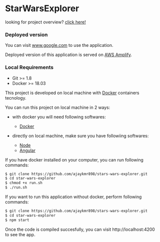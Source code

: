 # StarWarsExplorer

looking for project overview? [click here!](https://github.com/akshay71297/star-wars-explorer/blob/master/explain.md)

### Deployed version
You can visit www.google.com to use the application.

Deployed version of this application is served on [AWS Amplify](https://aws.amazon.com/it/amplify/).

### Local Requirements
- Git >= 1.8
- Docker >= 18.03

This project is developed on local machine with [Docker](https://www.docker.com) containers tecnology.


You can run this project on local machine in 2 ways:
- with docker you will need following softwares:
  - [Docker](https://www.docker.com)
    
- directly on local machine, make sure you have followiing softwares:
  - [Node](https://nodejs.org/)
  - [Angular](https://angular.io/)


If you have docker installed on your computer, you can run following commands:
```sh
$ git clone https://github.com/ajaykmr898/stars-wars-explorer.git
$ cd star-wars-explorer
$ chmod +x run.sh
$ ./run.sh
```

If you want to run this application without docker, perform following commands:
```sh
$ git clone https://github.com/ajaykmr898/stars-wars-explorer.git
$ cd star-wars-explorer
$ npm start
```

Once the code is compiled succesfully, you can visit http://localhost:4200 to see the app. 
